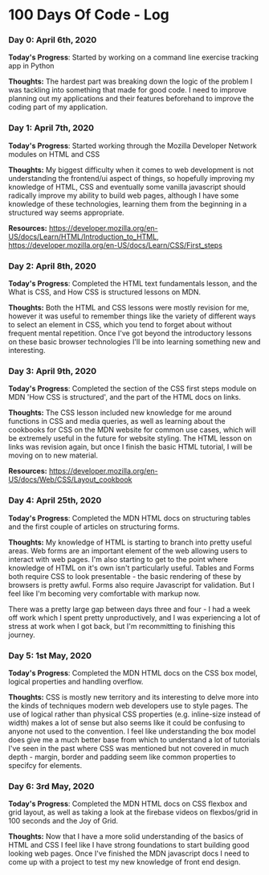 # 100 Days Of Code - Log

### Day 0: April 6th, 2020

**Today's Progress**: Started by working on a command line exercise tracking app in Python

**Thoughts:** The hardest part was breaking down the logic of the problem I was tackling into something that made for good code. I need to improve planning out my applications and their features beforehand to improve the coding part of my application.

### Day 1: April 7th, 2020

**Today's Progress**: Started working through the Mozilla Developer Network modules on HTML and CSS

**Thoughts:** My biggest difficulty when it comes to web development is not understanding the frontend/ui aspect of things, so hopefully improving my knowledge of HTML, CSS and eventually some vanilla javascript should radically improve my ability to build web pages, although I have some knowledge of these technologies, learning them from the beginning in a structured way seems appropriate.

**Resources:** https://developer.mozilla.org/en-US/docs/Learn/HTML/Introduction_to_HTML, https://developer.mozilla.org/en-US/docs/Learn/CSS/First_steps

### Day 2: April 8th, 2020

**Today's Progress**: Completed the HTML text fundamentals lesson, and the What is CSS, and How CSS is structured lessons on MDN.

**Thoughts:** Both the HTML and CSS lessons were mostly revision for me, however it was useful to remember things like the variety of different ways to select an element in CSS, which you tend to forget about without frequent mental repetition. Once I've got beyond the introductory lessons on these basic browser technologies I'll be into learning something new and interesting.

### Day 3: April 9th, 2020

**Today's Progress**: Completed the section of the CSS first steps module on MDN 'How CSS is structured', and the part of the HTML docs on links.

**Thoughts:** The CSS lesson included new knowledge for me around functions in CSS and media queries, as well as learning about the cookbooks for CSS on the MDN website for common use cases, which will be extremely useful in the future for website styling. The HTML lesson on links was revision again, but once I finish the basic HTML tutorial, I will be moving on to new material.

**Resources:** https://developer.mozilla.org/en-US/docs/Web/CSS/Layout_cookbook

### Day 4: April 25th, 2020

**Today's Progress**: Completed the MDN HTML docs on structuring tables and the first couple of articles on structuring forms.

**Thoughts:** My knowledge of HTML is starting to branch into pretty useful areas. Web forms are an important element of the web allowing users to interact with web pages. I'm also starting to get to the point where knowledge of HTML on it's own isn't particularly useful. Tables and Forms both require CSS to look presentable - the basic rendering of these by browsers is pretty awful. Forms also require Javascript for validation. But I feel like I'm becoming very comfortable with markup now.

There was a pretty large gap between days three and four - I had a week off work which I spent pretty unproductively, and I was experiencing a lot of stress at work when I got back, but I'm recommitting to finishing this journey.

### Day 5: 1st May, 2020

**Today's Progress**: Completed the MDN HTML docs on the CSS box model, logical properties and handling overflow.

**Thoughts:** CSS is mostly new territory and its interesting to delve more into the kinds of techniques modern web developers use to style pages. The use of logical rather than physical CSS properties (e.g. inline-size instead of width) makes a lot of sense but also seems like it could be confusing to anyone not used to the convention. I feel like understanding the box model does give me a much better base from which to understand a lot of tutorials I've seen in the past where CSS was mentioned but not covered in much depth - margin, border and padding seem like common properties to specifcy for elements.

### Day 6: 3rd May, 2020

**Today's Progress**: Completed the MDN HTML docs on CSS flexbox and grid layout, as well as taking a look at the firebase videos on flexbos/grid in 100 seconds and the Joy of Grid.

**Thoughts:** Now that I have a more solid understanding of the basics of HTML and CSS I feel like I have strong foundations to start building good looking web pages. Once I've finished the MDN javascript docs I need to come up with a project to test my new knowledge of front end design.
